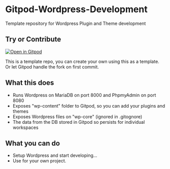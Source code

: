 # Gitpod-Wordpress-Development
Template repository for Wordpress Plugin and Theme development

## Try or Contribute

[![Open in Gitpod](https://gitpod.io/button/open-in-gitpod.svg)](https://gitpod.io#https://github.com/Eetezadi/Gitpod-Wordpress-Development)

This is a template repo, you can create your own using this as a template. Or let Gitpod handle the fork on first commit.

## What this does

* Runs Wordpress on MariaDB on port 8000 and PhpmyAdmin on port 8080
* Exposes "wp-content" folder to Gitpod, so you can add your plugins and themes
* Exposes Wordpress files on "wp-core" (ignored in .gitognore)
* The data from the DB stored in Gitpod so persists for individual workspaces

## What you can do
* Setup Wordpress and start developing...
* Use for your own project.